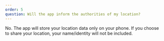 ```yaml
---
order: 5
question: Will the app inform the authorities of my location?
---
```

No. The app will store your location data only on your phone. If you choose to share your location, your name/identity will not be included.